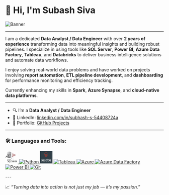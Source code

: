 # 👋 Hi, I'm Subash Siva

![Banner]("#") <!-- Replace with your own image or banner link -->

---

I am a dedicated **Data Analyst / Data Engineer** with over **2 years of experience** transforming data into meaningful insights and building robust pipelines. I specialize in using tools like **SQL Server**, **Power BI**, **Azure Data Factory**, **Tableau**, and **Databricks** to deliver business intelligence solutions and automate data workflows.  

I enjoy solving real-world data problems and have worked on projects involving **report automation**, **ETL pipeline development**, and **dashboarding** for performance monitoring and efficiency tracking.  

Currently enhancing my skills in **Spark**, **Azure Synapse**, and **cloud-native data platforms**.

---

- 🔍 I’m a **Data Analyst / Data Engineer**
- 💼 LinkedIn: [linkedin.com/in/subhash-s-54408724a](https://www.linkedin.com/in/subhash-s-54408724a)
- 📂 Portfolio: [GitHub Projects](https://subash0719.github.io/) 

---

### 🛠️ Languages and Tools:
<p align="left">
  <!-- SQL Server -->
  <a href="https://www.microsoft.com/en-us/sql-server" target="_blank">
    <img src="sqlserver.jpeg" alt="SQL Server" width="40" height="40"/>
  </a>

  <!-- Python -->
  <a href="https://www.python.org/" target="_blank">
    <img src="https://cdn.jsdelivr.net/gh/devicons/devicon/icons/python/python-original.svg" alt="Python" width="40" height="40"/>
  </a>

  <!-- Databricks -->
  <a href="https://www.databricks.com/" target="_blank">
    <img src="databricksimage.png" alt="Databricks" width="40" height="40"/>
  </a>

  <!-- Tableau -->
  <a href="https://www.tableau.com/" target="_blank">
    <img src="https://img.icons8.com/color/48/tableau-software.png" alt="Tableau" width="40" height="40"/>
  </a>

  <!-- Azure -->
  <a href="https://azure.microsoft.com/" target="_blank">
    <img src="https://cdn.jsdelivr.net/gh/devicons/devicon/icons/azure/azure-original.svg" alt="Azure" width="40" height="40"/>
  </a>

  <!-- Azure Data Factory -->
  <a href="https://learn.microsoft.com/en-us/azure/data-factory/" target="_blank">
    <img src="https://img.icons8.com/external-flat-juicy-fish/60/external-data-factory-azure-flat-flat-juicy-fish.png" alt="Azure Data Factory" width="40" height="40"/>
  </a>

  <!-- Power BI -->
  <a href="https://powerbi.microsoft.com/" target="_blank">
    <img src="https://img.icons8.com/color/48/000000/power-bi.png" alt="Power BI" width="40" height="40"/>
  </a>

  <!-- Git -->
  <a href="https://git-scm.com/" target="_blank">
    <img src="https://img.icons8.com/color/48/000000/git.png" alt="Git" width="40" height="40"/>
  </a>
</p>
---

📈 _“Turning data into action is not just my job — it’s my passion.”_

